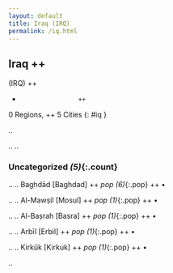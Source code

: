 ```yaml
---
layout: default
title: Iraq (IRQ)
permalink: /iq.html
---
```



## Iraq   ++
(IRQ)  ++
-                     ++
0 Regions, ++
5 Cities
{: #iq }

.. 




.. 
.. 


### Uncategorized _(5)_{:.count}


..
..
Baghdād [Baghdad]  ++
 _pop (6)_{:.pop} ++
•

..
..
Al-Mawṣil [Mosul]  ++
 _pop (1)_{:.pop} ++
•

..
..
Al-Baṣrah [Basra]  ++
 _pop (1)_{:.pop} ++
•

..
..
Arbīl     [Erbil]  ++
 _pop (1)_{:.pop} ++
•

..
..
Kirkūk    [Kirkuk]  ++
 _pop (1)_{:.pop} ++
•




.. 
 
